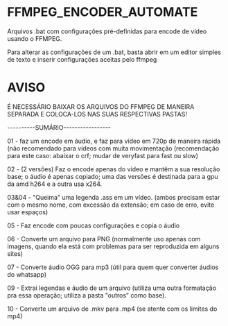 # FFMPEG_ENCODER_AUTOMATE
Arquivos .bat com configurações pré-definidas para encode de vídeo usando o FFMPEG.

Para alterar as configurações de um .bat, basta abrir em um editor simples de texto e inserir configurações aceitas pelo ffmpeg

# AVISO

É NECESSÁRIO BAIXAR OS ARQUIVOS DO FFMPEG DE MANEIRA SEPARADA E COLOCA-LOS NAS SUAS RESPECTIVAS PASTAS!

----------SUMÁRIO-----------------

01 - faz um encode em áudio, e faz para vídeo em 720p de maneira rápida (não recomendado para vídeos com muita movimentação (recomendação para este caso: abaixar o crf; mudar de veryfast para fast ou slow)

02 - (2 versões) Faz o encode apenas do vídeo e mantêm a sua resolução base; o áudio é apenas copiado; uma das versões é destinada para a gpu da amd h264 e a outra usa x264.

03&04 - "Queima" uma legenda .ass em um vídeo. (ambos precisam estar com o mesmo nome, com excessão da extensão; em caso de erro, evite usar espaços) 

05 - Faz encode com poucas configurações e copia o áudio

06 - Converte um arquivo para PNG (normalmente uso apenas com imagens, quando ela está com problemas para ser reproduzida em alguns sites)

07 - Converte áudio OGG para mp3 (útil para quem quer converter áudios do whatsapp)

09 - Extrai legendas e áudio de um arquivo (utiliza uma outra formatação pra essa operação; utiliza a pasta "outros" como base).

10 - Converte um arquivo de .mkv para .mp4 (se atente com os limites do mp4)
